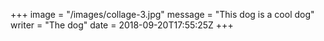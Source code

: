 +++
image = "/images/collage-3.jpg"
message = "This dog is a cool dog"
writer = "The dog"
date = 2018-09-20T17:55:25Z
+++
